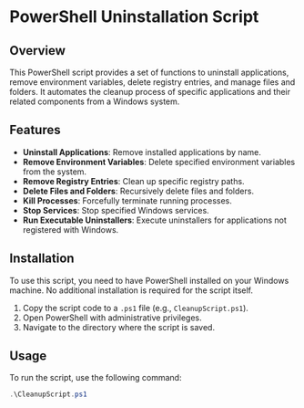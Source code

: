 # PowerShell Uninstallation Script

## Overview

This PowerShell script provides a set of functions to uninstall applications, remove environment variables, delete registry entries, and manage files and folders. It automates the cleanup process of specific applications and their related components from a Windows system.

## Features

- **Uninstall Applications**: Remove installed applications by name.
- **Remove Environment Variables**: Delete specified environment variables from the system.
- **Remove Registry Entries**: Clean up specific registry paths.
- **Delete Files and Folders**: Recursively delete files and folders.
- **Kill Processes**: Forcefully terminate running processes.
- **Stop Services**: Stop specified Windows services.
- **Run Executable Uninstallers**: Execute uninstallers for applications not registered with Windows.

## Installation

To use this script, you need to have PowerShell installed on your Windows machine. No additional installation is required for the script itself.

1. Copy the script code to a `.ps1` file (e.g., `CleanupScript.ps1`).
2. Open PowerShell with administrative privileges.
3. Navigate to the directory where the script is saved.

## Usage

To run the script, use the following command:

```powershell
.\CleanupScript.ps1
